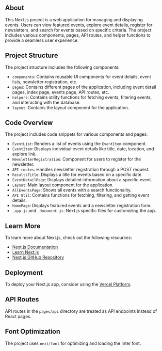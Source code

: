 ## About

This Next.js project is a web application for managing and displaying events. Users can view featured events, explore event details, register for newsletters, and search for events based on specific criteria. The project includes various components, pages, API routes, and helper functions to provide a seamless user experience.

## Project Structure

The project structure includes the following components:

- `components`: Contains reusable UI components for event details, event lists, newsletter registration, etc.
- `pages`: Contains different pages of the application, including event detail pages, index page, events page, API routes, etc.
- `helpers`: Contains utility functions for fetching events, filtering events, and interacting with the database.
- `layout`: Contains the layout component for the application.

## Code Overview

The project includes code snippets for various components and pages:

- `EventList`: Renders a list of events using the `EventItem` component.
- `EventItem`: Displays individual event details like title, date, location, and explore link.
- `NewsletterRegistration`: Component for users to register for the newsletter.
- `API routes`: Handles newsletter registration through a POST request.
- `ResultsTitle`: Displays a title for events based on a specific date.
- `EventDetailPage`: Displays detailed information about a specific event.
- `Layout`: Main layout component for the application.
- `AllEventsPage`: Shows all events with a search functionality.
- `API Util`: Contains functions for fetching, filtering, and getting event details.
- `HomePage`: Displays featured events and a newsletter registration form.
- `_app.js` and `_document.js`: Next.js specific files for customizing the app.

## Learn More

To learn more about Next.js, check out the following resources:

- [Next.js Documentation](https://nextjs.org/docs)
- [Learn Next.js](https://nextjs.org/learn)
- [Next.js GitHub Repository](https://github.com/vercel/next.js/)

## Deployment

To deploy your Next.js app, consider using the [Vercel Platform](https://vercel.com/new?utm_medium=default-template&filter=next.js&utm_source=create-next-app&utm_campaign=create-next-app-readme).

## API Routes

API routes in the `pages/api` directory are treated as API endpoints instead of React pages.

## Font Optimization

The project uses `next/font` for optimizing and loading the Inter font.
